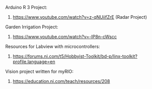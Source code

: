 Arduino R 3 Project:
  1. https://www.youtube.com/watch?v=z-qNUiifZrE (Radar Project)

Garden Irrigation Project:
  1. https://www.youtube.com/watch?v=-IP8n-cWscc

Resources for Labview with microcontrollers:
  1. https://forums.ni.com/t5/Hobbyist-Toolkit/bd-p/linx-toolkit?profile.language=en

Vision project written for myRIO: 
  1. https://education.ni.com/teach/resources/208
